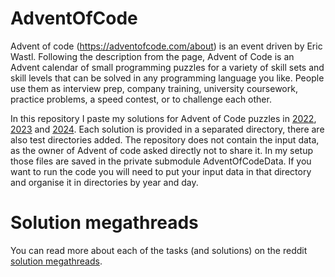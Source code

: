 # AdventOfCode

Advent of code (https://adventofcode.com/about) is an event driven by Eric Wastl. Following the description from the
page, Advent of Code is an Advent calendar of small programming puzzles for a variety of skill sets and skill levels
that can be solved in any programming language you like. People use them as interview prep, company training, university
coursework, practice problems, a speed contest, or to challenge each other.

In this repository I paste my solutions for Advent of Code puzzles
in [2022](src/main/java/com/example/adventofcode/year2022/README.md),
[2023](src/main/java/com/example/adventofcode/year2023/README.md)
and [2024](src/main/java/com/example/adventofcode/year2024/README.md). Each solution is provided in a separated
directory, there are also test directories added. The repository does not contain the input data, as the owner of
Advent of code asked directly not to share it. In my setup those files are saved in the private submodule
AdventOfCodeData. If you want to run the code you will need to put your input data in that directory and organise it 
in directories by year and day.

# Solution megathreads

You can read more about each of the tasks (and solutions) on the
reddit [solution megathreads](https://www.reddit.com/r/adventofcode/wiki/archives/solution_megathreads/).